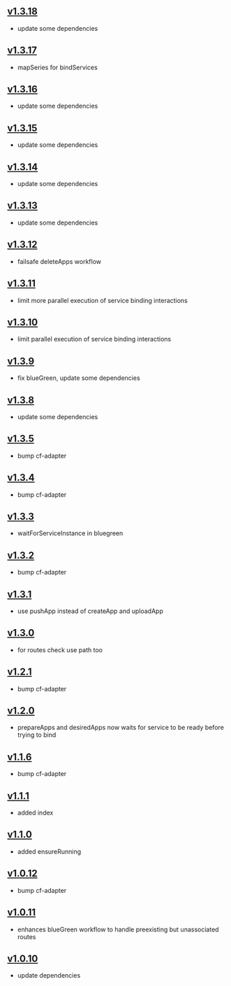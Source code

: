 ## [v1.3.18](https://github.com/push2cloud/cf-workflows/compare/v1.3.17...v1.3.18)
- update some dependencies

## [v1.3.17](https://github.com/push2cloud/cf-workflows/compare/v1.3.16...v1.3.17)
- mapSeries for bindServices

## [v1.3.16](https://github.com/push2cloud/cf-workflows/compare/v1.3.15...v1.3.16)
- update some dependencies

## [v1.3.15](https://github.com/push2cloud/cf-workflows/compare/v1.3.14...v1.3.15)
- update some dependencies

## [v1.3.14](https://github.com/push2cloud/cf-workflows/compare/v1.3.13...v1.3.14)
- update some dependencies

## [v1.3.13](https://github.com/push2cloud/cf-workflows/compare/v1.3.12...v1.3.13)
- update some dependencies

## [v1.3.12](https://github.com/push2cloud/cf-workflows/compare/v1.3.11...v1.3.12)
- failsafe deleteApps workflow

## [v1.3.11](https://github.com/push2cloud/cf-workflows/compare/v1.3.10...v1.3.11)
- limit more parallel execution of service binding interactions

## [v1.3.10](https://github.com/push2cloud/cf-workflows/compare/v1.3.9...v1.3.10)
- limit parallel execution of service binding interactions

## [v1.3.9](https://github.com/push2cloud/cf-workflows/compare/v1.3.8...v1.3.9)
- fix blueGreen, update some dependencies

## [v1.3.8](https://github.com/push2cloud/cf-workflows/compare/v1.3.5...v1.3.8)
- update some dependencies

## [v1.3.5](https://github.com/push2cloud/cf-workflows/compare/v1.3.4...v1.3.5)
- bump cf-adapter

## [v1.3.4](https://github.com/push2cloud/cf-workflows/compare/v1.3.3...v1.3.4)
- bump cf-adapter

## [v1.3.3](https://github.com/push2cloud/cf-workflows/compare/v1.3.2...v1.3.3)
- waitForServiceInstance in bluegreen

## [v1.3.2](https://github.com/push2cloud/cf-workflows/compare/v1.3.1...v1.3.2)
- bump cf-adapter

## [v1.3.1](https://github.com/push2cloud/cf-workflows/compare/v1.3.0...v1.3.1)
- use pushApp instead of createApp and uploadApp

## [v1.3.0](https://github.com/push2cloud/cf-workflows/compare/v1.2.1...v1.3.0)
- for routes check use path too

## [v1.2.1](https://github.com/push2cloud/cf-workflows/compare/v1.2.0...v1.2.1)
- bump cf-adapter

## [v1.2.0](https://github.com/push2cloud/cf-workflows/compare/v1.1.6...v1.2.0)
- prepareApps and desiredApps now waits for service to be ready before trying to bind

## [v1.1.6](https://github.com/push2cloud/cf-workflows/compare/v1.1.1...v1.1.6)
- bump cf-adapter

## [v1.1.1](https://github.com/push2cloud/cf-workflows/compare/v1.1.0...v1.1.1)
- added index

## [v1.1.0](https://github.com/push2cloud/cf-workflows/compare/v1.0.12...v1.1.0)
- added ensureRunning

## [v1.0.12](https://github.com/push2cloud/cf-workflows/compare/v1.0.11...v1.0.12)
- bump cf-adapter

## [v1.0.11](https://github.com/push2cloud/cf-workflows/compare/v1.0.10...v1.0.11)
- enhances blueGreen workflow to handle preexisting but unassociated routes

## [v1.0.10](https://github.com/push2cloud/cf-workflows/compare/v1.0.0...v1.0.10)
- update dependencies
